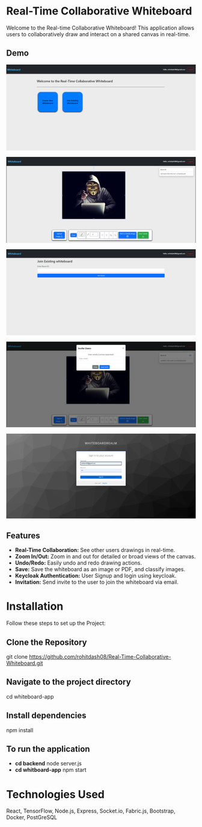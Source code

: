 # Real-Time Collaborative Whiteboard

Welcome to the Real-time Collaborative Whiteboard! This application allows users to collaboratively draw and interact on a shared canvas in real-time.

## Demo

![Home page](./images/homepage.png)

![Whiteboard page](./images/whiteboard.png)

![Join page](./images/join.png)

![Invite](./images/Invite.png)

![Keycloak page](./images/authentication.png)

## Features

- **Real-Time Collaboration:** See other users drawings in real-time.
- **Zoom In/Out:** Zoom in and out for detailed or broad views of the canvas.
- **Undo/Redo:** Easily undo and redo drawing actions.
- **Save:** Save the whiteboard as an image or PDF, and classify images.
- **Keycloak Authentication:** User Signup and login using keycloak.
- **Invitation:** Send invite to the user to join the whiteboard via email.

# Installation

Follow these steps to set up the Project:

## Clone the Repository

git clone https://github.com/rohitdash08/Real-Time-Collaborative-Whiteboard.git

## Navigate to the project directory

cd whiteboard-app

## Install dependencies

npm install

## To run the application

- **cd backend** node server.js
- **cd whitboard-app** npm start

# Technologies Used

React,
TensorFlow,
Node.js,
Express,
Socket.io,
Fabric.js,
Bootstrap,
Docker,
PostGreSQL
